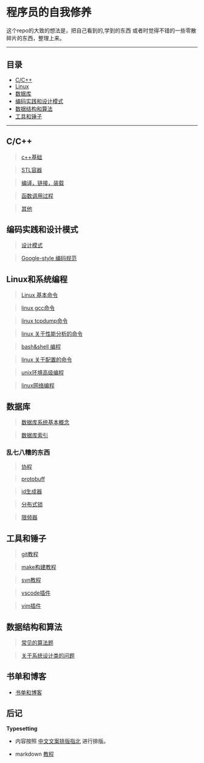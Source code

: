 # 程序员的自我修养

这个repo的大致的想法是，把自己看到的,学到的东西 或者时觉得不错的一些零散碎片的东西，整理上来。

-----

## 目录

* [C/C++](#C/C++)
* [Linux](#Linux和系统编程)
* [数据库](#数据库)
* [编码实践和设计模式](#编码实践和设计模式)
* [数据结构和算法](#数据结构和算法)
* [工具和锤子](#工具和锤子)

---

## C/C++

> [c++基础](./note/c++学习.md)

> [STL容器](./note/c++STL.md)

> [编译，链接，装载](./note/编译,链接与装载.md)

> [函数调用过程](./note/函数调用过程.md)

> [其他](./note/c++.md)

## 编码实践和设计模式

> [设计模式](./note/设计模式.md)

> [Google-style 编码规范](https://zh-google-styleguide.readthedocs.io/en/latest/contents/)

## Linux和系统编程

> [Linux 基本命令](./note/linux命令.md)

> [linux gcc命令](./note/linux命令_gcc.md)

> [linux tcpdump命令](./note/linux命令_tcpdump.md)

> [linux 关于性能分析的命令](./note/linux命令_linux性能分析和优化.md)

> [bash&shell 编程](./note/bash&shell编程.md)

> [linux 关于配置的命令](./note/linux配置.md)

> [unix环境高级编程](./note/unix环境高级编程.md)

> [linux网络编程](./note/TCP和网络编程.md)

## 数据库

>[数据库系统基本概念](./note/数据库.md)

>[数据库索引](./note/数据库-索引.md)

### 乱七八糟的东西 

> [协程](https://www.jianshu.com/p/c4de909fee75)

> [protobuff](./note/protobuff_with_golang_tutorial.md)

> [id生成器]()

> [分布式锁](./note/分布式锁.md)

> [限频器](./note/limiter.md)

## 工具和锤子

> [git教程](https://github.com/zhaozhengcoder/CoderNoteBook/blob/master/note/git%E6%95%99%E7%A8%8B.md)

> [make构建教程](https://github.com/zhaozhengcoder/CoderNoteBook/blob/master/note/linux%E5%91%BD%E4%BB%A4_make%E6%95%99%E7%A8%8B.md)

> [svn教程](https://www.jianshu.com/p/d6abd4a986a6)

> [vscode插件](https://github.com/zhaozhengcoder/CoderNoteBook/blob/master/note/vscode%E5%86%99c%2B%2B%E6%8F%92%E4%BB%B6%E4%BB%A5%E5%8F%8A%E9%85%8D%E7%BD%AE.md)

> [vim插件](https://www.jianshu.com/p/c527d9c2717a)

## 数据结构和算法

>[常见的算法题](https://github.com/zhaozhengcoder/Algorithm)

>[关于系统设计类的问题](https://github.com/zhaozhengcoder/CoderNoteBook/blob/master/note/%E7%B3%BB%E7%BB%9F%E8%AE%BE%E8%AE%A1%E7%B1%BB%E7%9A%84%E9%97%AE%E9%A2%98.md)


## 书单和博客

* [书单和博客](./note/书单和博客.md)

## 后记

**Typesetting**

- 内容按照 [中文文案排版指北](https://mazhuang.org/wiki/chinese-copywriting-guidelines/) 进行排版。

- markdown  [教程](http://xianbai.me/learn-md/index.html)
